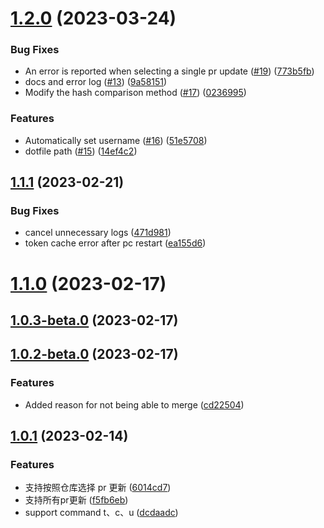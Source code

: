 # [1.2.0](https://github.com/baiwusanyu-c/pr-checker/compare/v1.1.1...v1.2.0) (2023-03-24)


### Bug Fixes

* An error is reported when selecting a single pr update ([#19](https://github.com/baiwusanyu-c/pr-checker/issues/19)) ([773b5fb](https://github.com/baiwusanyu-c/pr-checker/commit/773b5fb20cfb01dbd5a30609beb80c2130e36795))
* docs and error log ([#13](https://github.com/baiwusanyu-c/pr-checker/issues/13)) ([9a58151](https://github.com/baiwusanyu-c/pr-checker/commit/9a58151d216734470a8370d20814bfc1bd07b3d0))
* Modify the hash comparison method ([#17](https://github.com/baiwusanyu-c/pr-checker/issues/17)) ([0236995](https://github.com/baiwusanyu-c/pr-checker/commit/02369950cd469d84cb1d0d0494246a91aac9b996))


### Features

* Automatically set username ([#16](https://github.com/baiwusanyu-c/pr-checker/issues/16)) ([51e5708](https://github.com/baiwusanyu-c/pr-checker/commit/51e570891c0e31c177e4f0b0b28655f0d8dde625))
* dotfile path ([#15](https://github.com/baiwusanyu-c/pr-checker/issues/15)) ([14ef4c2](https://github.com/baiwusanyu-c/pr-checker/commit/14ef4c2f774c8eac1b09743b2e719ddd8fddd960))



## [1.1.1](https://github.com/baiwusanyu-c/pr-checker/compare/v1.1.0...v1.1.1) (2023-02-21)


### Bug Fixes

* cancel unnecessary logs ([471d981](https://github.com/baiwusanyu-c/pr-checker/commit/471d981e28fcfdb67855587235929b8da167930c))
* token cache error after pc restart ([ea155d6](https://github.com/baiwusanyu-c/pr-checker/commit/ea155d6dee403aebede9b66cf52d365c4ff99d3b))



# [1.1.0](https://github.com/baiwusanyu-c/pr-checker/compare/v1.0.3-beta.0...v1.1.0) (2023-02-17)



## [1.0.3-beta.0](https://github.com/baiwusanyu-c/pr-checker/compare/v1.0.2-beta.0...v1.0.3-beta.0) (2023-02-17)



## [1.0.2-beta.0](https://github.com/baiwusanyu-c/pr-checker/compare/v1.0.1...v1.0.2-beta.0) (2023-02-17)


### Features

* Added reason for not being able to merge ([cd22504](https://github.com/baiwusanyu-c/pr-checker/commit/cd2250411469ac00ad19390979a63499f47084b3))



## [1.0.1](https://github.com/baiwusanyu-c/pr-checker/compare/dcdaadc619d5d3b9c1824861aafeb845001f3a03...v1.0.1) (2023-02-14)


### Features

* 支持按照仓库选择 pr 更新 ([6014cd7](https://github.com/baiwusanyu-c/pr-checker/commit/6014cd71fe77ea0d857805ad98f7344e945e9227))
* 支持所有pr更新 ([f5fb6eb](https://github.com/baiwusanyu-c/pr-checker/commit/f5fb6ebcfdb0a522310386b735aea30ff732edbb))
* support command t、c、u ([dcdaadc](https://github.com/baiwusanyu-c/pr-checker/commit/dcdaadc619d5d3b9c1824861aafeb845001f3a03))



